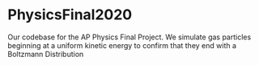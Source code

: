# PhysicsFinal2020
Our codebase for the AP Physics Final Project. We simulate gas particles beginning at a uniform kinetic energy to confirm that they end with a Boltzmann Distribution
